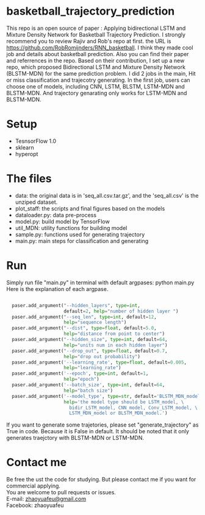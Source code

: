 # basketball_trajectory_prediction
This repo is an open source of paper : Applying bidirectional LSTM and Mixture Density Network for Basketball Trajectory Prediction.
I strongly recommend you to review Rajiv and Rob's repo at first.  the URL is https://github.com/RobRomijnders/RNN_basketball. 
I think they made cool job and details about basketball prediction. Also you can find their paper and referrences in the repo.
Based on their contribution, I set up a new repo, which proposed Bidirectional LSTM and Mixture Density Network (BLSTM-MDN) for the same prediction problem.
I did 2 jobs in the main, Hit or miss classification and trajecotry generating.
In the first job, users can choose one of models, including CNN, LSTM, BLSTM, LSTM-MDN and BLSTM-MDN. And trajectory genarating only works for LSTM-MDN and BLSTM-MDN.

# Setup
* TesnsorFlow 1.0 <br>
* sklearn <br>
* hyperopt <br>

# The files
* data: the original data is in 'seq_all.csv.tar.gz', and the 'seq_all.csv' is the unziped dataset.
* plot_staff: the scripts and final figures based on the models
* dataloader.py: data pre-process
* model.py: build model by TensorFlow
* util_MDN: utility functions for building model
* sample.py: functions used for generating trajectory
* main.py: main steps for classification and generating

# Run
Simply run file "main.py" in terminal with default argpases: python main.py
Here is the explanation of each argpase.
~~~python

  paser.add_argument("--hidden_layers", type=int,
                     default=2, help="number of hidden layer ")
  paser.add_argument("--seq_len", type=int, default=12,
                     help="sequence length")
  paser.add_argument("--dist", type=float, default=5.0,
                     help="distance from point to center")
  paser.add_argument("--hidden_size", type=int, default=64,
                     help="units num in each hidden layer")
  paser.add_argument("--drop_out", type=float, default=0.7,
                     help="drop out probability")
  paser.add_argument('--learning_rate', type=float, default=0.005,
                     help="learning_rate")
  paser.add_argument('--epoch', type=int, default=1,
                     help="epoch")
  paser.add_argument('--batch_size', type=int, default=64,
                     help="batch size")
  paser.add_argument('--model_type', type=str, default='BLSTM_MDN_model',
                     help='the model type should be LSTM_model, \
                       bidir_LSTM_model, CNN_model, Conv_LSTM_model, \
                       LSTM_MDN_model or BLSTM_MDN_model.')
~~~
                       
If you want to generate some trajetories, please set "generate_trajectory" as True in code. Because it is False in default.
It should be noted that it only generates traejctory with BLSTM-MDN or LSTM-MDN.

# Contact me
Be free the ust the code for studying. But please contact me if you want for commercial applying. <br>
You are welcome to pull requests or issues. <br>
E-mail: zhaoyuafeu@gmail.com <br>
Facebook: zhaoyuafeu <br>




